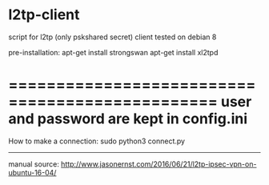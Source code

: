 # l2tp-client
script for l2tp (only pskshared secret) client tested on debian 8

pre-installation:
apt-get install strongswan
apt-get install xl2tpd

================================================
user and password are kept in config.ini 
================================================

How to make a connection:
sudo python3 connect.py



**********************************************
manual source:
http://www.jasonernst.com/2016/06/21/l2tp-ipsec-vpn-on-ubuntu-16-04/

